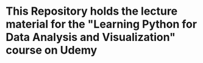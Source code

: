 # This Repository holds the lecture material for the "Learning Python for Data Analysis and Visualization" course on Udemy
